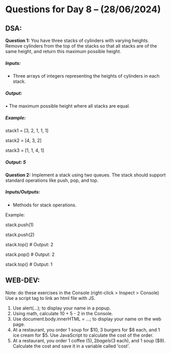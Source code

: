 # Questions for Day 8 – (28/06/2024)
## DSA:
**Question 1:** You have three stacks of cylinders with varying heights. Remove cylinders from the top of the stacks so that all stacks are of the same height, and return this maximum possible height.

##### Inputs:
- Three arrays of integers representing the heights of cylinders in each stack.
##### Output:
•	The maximum possible height where all stacks are equal.
##### Example:
stack1 = [3, 2, 1, 1, 1]

stack2 = [4, 3, 2]

stack3 = [1, 1, 4, 1]

##### Output: 5

**Question 2:** Implement a stack using two queues. The stack should support standard operations like push, pop, and top.
##### Inputs/Outputs:
- Methods for stack operations.
  
Example:

stack.push(1)

stack.push(2)

stack.top()  # Output: 2

stack.pop()  # Output: 2

stack.top()  # Output: 1







## WEB-DEV:


Note: do these exercises in the Console (right-click > Inspect > Console)
           Use a script tag to link an html file with JS.
1.	Use alert(...); to display your name in a popup.
2.	Using math, calculate 10 + 5 - 2 in the Console.
3.	Use document.body.innerHTML = ...; to display your name on the web page.
4.	At a restaurant, you order 1 soup for $10, 3 burgers for $8 each, and 1 ice cream for $5. Use JavaScript to calculate the cost of the order.
5.	At a restaurant, you order 1 coffee ($5), 2 bagels ($3 each), and 1 soup ($9). Calculate the cost and save it in a variable called 'cost'.
